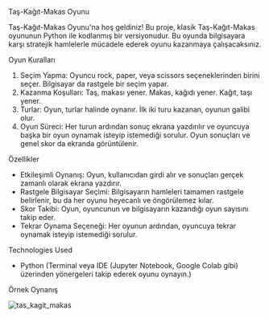 Taş-Kağıt-Makas Oyunu

Taş-Kağıt-Makas Oyunu'na hoş geldiniz! Bu proje, klasik Taş-Kağıt-Makas oyununun Python ile kodlanmış bir versiyonudur. Bu oyunda bilgisayara karşı stratejik hamlelerle mücadele ederek oyunu kazanmaya çalışacaksınız.

Oyun Kuralları 
1. Seçim Yapma: Oyuncu rock, paper, veya scissors seçeneklerinden birini seçer. Bilgisayar da rastgele bir seçim yapar.
2. Kazanma Koşulları:
   Taş, makası yener.
   Makas, kağıdı yener.
   Kağıt, taşı yener.
3. Turlar: Oyun, turlar halinde oynanır. İlk iki turu kazanan, oyunun galibi olur.
4. Oyun Süreci: Her turun ardından sonuç ekrana yazdırılır ve oyuncuya başka bir oyun oynamak isteyip istemediği sorulur. Oyun sonuçları ve genel skor da ekranda görüntülenir.


Özellikler
- Etkileşimli Oynanış: Oyun, kullanıcıdan girdi alır ve sonuçları gerçek zamanlı olarak ekrana yazdırır.
- Rastgele Bilgisayar Seçimi: Bilgisayarın hamleleri tamamen rastgele belirlenir, bu da her oyunu heyecanlı ve öngörülemez kılar.
- Skor Takibi: Oyun, oyuncunun ve bilgisayarın kazandığı oyun sayısını takip eder.
- Tekrar Oynama Seçeneği: Her oyunun ardından, oyuncuya tekrar oynamak isteyip istemediği sorulur.

Technologies Used
- Python (Terminal veya IDE (Jupyter Notebook, Google Colab gibi) üzerinden yönergeleri takip ederek oyunu oynayın.)

Örnek Oynanış


                                 
![tas_kagit_makas](https://github.com/user-attachments/assets/0dda8ca1-591d-4403-aaf9-672ae26812a8)




